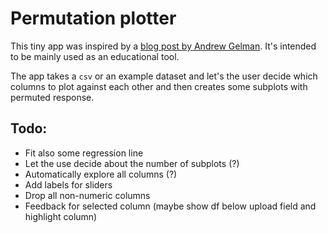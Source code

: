# Permutation plotter

This tiny app was inspired by a [blog post by Andrew Gelman](https://statmodeling.stat.columbia.edu/2020/02/20/an-article-in-a-statistics-or-medical-journal-using-simulations-to-convince-people-of-the-importance-of-random-variation-when-interpreting-statistics/). It's intended to be mainly used as an educational tool.

The app takes a `csv` or an example dataset and let's the user decide which columns to plot against each other and then creates some subplots with permuted response.

## Todo: 
- Fit also some regression line 
- Let the use decide about the number of subplots (?)
- Automatically explore all columns (?)
- Add labels for sliders
- Drop all non-numeric columns
- Feedback for selected column (maybe show df below upload field and highlight column)